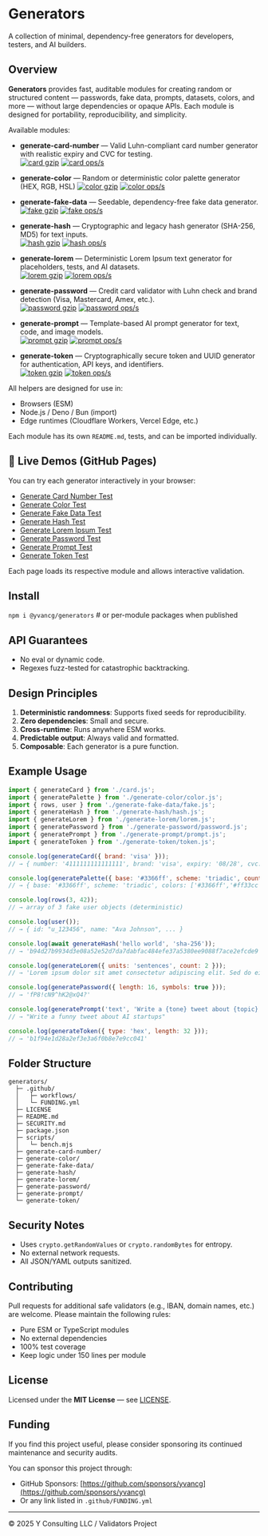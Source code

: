 # Generators

A collection of minimal, dependency-free generators for developers, testers, and AI builders.

## Overview

**Generators** provides fast, auditable modules for creating random or structured content — passwords, fake data, prompts, datasets, colors, and more — without large dependencies or opaque APIs. Each module is designed for portability, reproducibility, and simplicity.

Available modules:

- **generate-card-number** — Valid Luhn-compliant card number generator with realistic expiry and CVC for testing.  
  [![card gzip](https://img.shields.io/endpoint?url=https://raw.githubusercontent.com/yvancg/generators/main/metrics/card.js.json)](./metrics/card.js.json)
  [![card ops/s](https://img.shields.io/endpoint?url=https://raw.githubusercontent.com/yvancg/generators/main/bench/card.json)](./bench/card.json)

- **generate-color** — Random or deterministic color palette generator (HEX, RGB, HSL)
  [![color gzip](https://img.shields.io/endpoint?url=https://raw.githubusercontent.com/yvancg/generators/main/metrics/color.js.json)](./metrics/color.js.json)
  [![color ops/s](https://img.shields.io/endpoint?url=https://raw.githubusercontent.com/yvancg/generators/main/bench/color.json)](./bench/color.json)

- **generate-fake-data** — Seedable, dependency-free fake data generator.  
  [![fake gzip](https://img.shields.io/endpoint?url=https://raw.githubusercontent.com/yvancg/generators/main/metrics/fake.js.json)](../metrics/fake.js.json)
  [![fake ops/s](https://img.shields.io/endpoint?url=https://raw.githubusercontent.com/yvancg/generators/main/bench/fake-data.json)](../bench/fake-data.json)

- **generate-hash** — Cryptographic and legacy hash generator (SHA-256, MD5) for text inputs.  
  [![hash gzip](https://img.shields.io/endpoint?url=https://raw.githubusercontent.com/yvancg/generators/main/metrics/hash.js.json)](./metrics/hash.js.json)
  [![hash ops/s](https://img.shields.io/endpoint?url=https://raw.githubusercontent.com/yvancg/generators/main/bench/hash.json)](./bench/hash.json)

- **generate-lorem** — Deterministic Lorem Ipsum text generator for placeholders, tests, and AI datasets.  
[![lorem gzip](https://img.shields.io/endpoint?url=https://raw.githubusercontent.com/yvancg/generators/main/metrics/lorem.js.json)](../metrics/lorem.js.json)
[![lorem ops/s](https://img.shields.io/endpoint?url=https://raw.githubusercontent.com/yvancg/generators/main/bench/lorem.json)](../bench/lorem.json)

- **generate-password** — Credit card validator with Luhn check and brand detection (Visa, Mastercard, Amex, etc.).  
  [![password gzip](https://img.shields.io/endpoint?url=https://raw.githubusercontent.com/yvancg/validators/main/metrics/password.js.json)](./metrics/password.js.json)
  [![password ops/s](https://img.shields.io/endpoint?url=https://raw.githubusercontent.com/yvancg/validators/main/bench/password.json)](./bench/password.json)

- **generate-prompt** — Template-based AI prompt generator for text, code, and image models.  
  [![prompt gzip](https://img.shields.io/endpoint?url=https://raw.githubusercontent.com/yvancg/generators/main/metrics/prompt.js.json)](./metrics/prompt.js.json)
  [![prompt ops/s](https://img.shields.io/endpoint?url=https://raw.githubusercontent.com/yvancg/generators/main/bench/prompt.json)](./bench/prompt.json)

- **generate-token** — Cryptographically secure token and UUID generator for authentication, API keys, and identifiers.  
  [![token gzip](https://img.shields.io/endpoint?url=https://raw.githubusercontent.com/yvancg/generators/main/metrics/token.js.json)](../metrics/token.js.json)
  [![token ops/s](https://img.shields.io/endpoint?url=https://raw.githubusercontent.com/yvancg/generators/main/bench/token.json)](../bench/token.json)

All helpers are designed for use in:
- Browsers (ESM)
- Node.js / Deno / Bun (import)
- Edge runtimes (Cloudflare Workers, Vercel Edge, etc.)

Each module has its own `README.md`, tests, and can be imported individually.

## 🔗 Live Demos (GitHub Pages)

You can try each generator interactively in your browser:

- [Generate Card Number Test](https://yvancg.github.io/generators/generate-card-number/card-test.html)
- [Generate Color Test](https://yvancg.github.io/generators/generate-color/color-test.html)
- [Generate Fake Data Test](https://yvancg.github.io/generators/generate-fake-data/fake-test.html)
- [Generate Hash Test](https://yvancg.github.io/generators/generate-hash/hash-test.html)
- [Generate Lorem Ipsum Test](https://yvancg.github.io/generators/generate-lorem/lorem-test.html)
- [Generate Password Test](https://yvancg.github.io/generators/generate-password/password-test.html)
- [Generate Prompt Test](https://yvancg.github.io/generators/generate-prompt/prompt-test.html)
- [Generate Token Test](https://yvancg.github.io/generators/generate-token/token-test.html)

Each page loads its respective module and allows interactive validation.

## Install

`npm i @yvancg/generators`  # or per-module packages when published

## API Guarantees

- No eval or dynamic code.
- Regexes fuzz-tested for catastrophic backtracking.

## Design Principles

1. **Deterministic randomness**: Supports fixed seeds for reproducibility.
2. **Zero dependencies**: Small and secure.
3. **Cross-runtime**: Runs anywhere ESM works.
4. **Predictable output**: Always valid and formatted.
5. **Composable**: Each generator is a pure function.

## Example Usage

```js
import { generateCard } from './card.js';
import { generatePalette } from './generate-color/color.js';
import { rows, user } from './generate-fake-data/fake.js';
import { generateHash } from './generate-hash/hash.js';
import { generateLorem } from './generate-lorem/lorem.js';
import { generatePassword } from './generate-password/password.js';
import { generatePrompt } from './generate-prompt/prompt.js';
import { generateToken } from './generate-token/token.js';

console.log(generateCard({ brand: 'visa' }));
// → { number: '4111111111111111', brand: 'visa', expiry: '08/28', cvc: '123' }

console.log(generatePalette({ base: '#3366ff', scheme: 'triadic', count: 5 }));
// → { base: '#3366ff', scheme: 'triadic', colors: ['#3366ff','#ff33cc','#33ff66'], textOnBase: '#ffffff' }

console.log(rows(3, 42));
// → array of 3 fake user objects (deterministic)

console.log(user());
// → { id: "u_123456", name: "Ava Johnson", ... }

console.log(await generateHash('hello world', 'sha-256'));
// → 'b94d27b9934d3e08a52e52d7da7dabfac484efe37a5380ee9088f7ace2efcde9'

console.log(generateLorem({ units: 'sentences', count: 2 }));
// → 'Lorem ipsum dolor sit amet consectetur adipiscing elit. Sed do eiusmod tempor incididunt ut labore et dolore magna aliqua.'

console.log(generatePassword({ length: 16, symbols: true }));
// → 'fP8!cN9^hK2@xQ4?'

console.log(generatePrompt('text', 'Write a {tone} tweet about {topic}', { tone: 'funny', topic: 'AI startups' }));
// → "Write a funny tweet about AI startups"

console.log(generateToken({ type: 'hex', length: 32 }));
// → 'b1f94e1d28a2ef3e3a6f0b8e7e9cc041'
```

## Folder Structure

```
generators/
  ├─ .github/
  │   ├─ workflows/
  │   └─ FUNDING.yml
  ├─ LICENSE
  ├─ README.md
  ├─ SECURITY.md
  ├─ package.json
  ├─ scripts/
  │   └─ bench.mjs
  ├─ generate-card-number/
  ├─ generate-color/
  ├─ generate-fake-data/
  ├─ generate-hash/
  ├─ generate-lorem/
  ├─ generate-password/
  ├─ generate-prompt/
  └─ generate-token/
```

## Security Notes

- Uses `crypto.getRandomValues` or `crypto.randomBytes` for entropy.
- No external network requests.
- All JSON/YAML outputs sanitized.

## Contributing

Pull requests for additional safe validators (e.g., IBAN, domain names, etc.) are welcome. Please maintain the following rules:

- Pure ESM or TypeScript modules
- No external dependencies
- 100% test coverage
- Keep logic under 150 lines per module

## License

Licensed under the **MIT License** — see [LICENSE](./LICENSE).

## Funding

If you find this project useful, please consider sponsoring its continued maintenance and security audits.

You can sponsor this project through:

- GitHub Sponsors: [https://github.com/sponsors/yvancg](https://github.com/sponsors/yvancg)
- Or any link listed in `.github/FUNDING.yml`

---

© 2025 Y Consulting LLC / Validators Project
